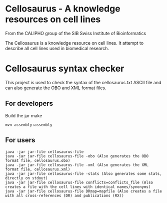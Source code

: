 # Cellosaurus - A knowledge resources on cell lines

From the CALIPHO group of the SIB Swiss Institute of Bioinformatics

The Cellosaurus is a knowledge resource on cell lines. It attempt to describe all cell lines used in biomedical research.

# Cellosaurus syntax checker

This project is used to check the syntax of the cellosaurus.txt ASCII file and can also generate the OBO and XML format files.

## For developers

Build the jar make

```
mvn assembly:assembly
```

## For users 

```
java -jar jar-file cellosaurus-file
java -jar jar-file cellosaurus-file -obo (Also generates the OBO format file, cellosaurus.obo)
java -jar jar-file cellosaurus-file -xml (Also generates the XML format file, cellosaurus.xml)
java -jar jar-file cellosaurus-file -stats (Also generates some stats, directly on stdout)
java -jar jar-file cellosaurus-file conflicts=conflicts_file (Also creates a file with the cell lines with identical names/synonyms)
java -jar jar-file cellosaurus-file DRmap=mapfile (Also creates a file with all cross-references (DR) and publications (RX))

